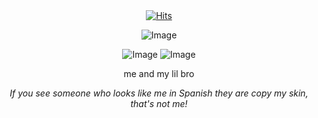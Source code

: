 <div align="center">
  <a href="https://hits.sh/github.com/REVOLV1NG/"><img alt="Hits" src="https://hits.sh/github.com/REVOLV1NG.svg?label=Chaos&extraCount=356&color=7d39a5&labelColor=110e4d"/></a>
  
![Image](https://github.com/user-attachments/assets/2f8ac9fa-bbe1-4082-9938-2c25c4c74d75)

![Image](https://github.com/user-attachments/assets/b397db5b-61f1-4150-97fd-9744b847162f) ![Image](https://github.com/user-attachments/assets/ea526786-43f0-4ab2-b20b-19d8c791ee11)

me and my lil bro 

*If you see someone who looks like me in Spanish they are copy my skin, that's not me!*

